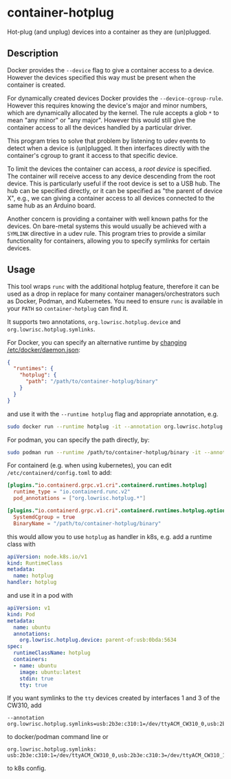 # container-hotplug

Hot-plug (and unplug) devices into a container as they are (un)plugged.

## Description

Docker provides the `--device` flag to give a container access to a device.
However the devices specified this way must be present when the container is created.

For dynamically created devices Docker provides the `--device-cgroup-rule`.
However this requires knowing the device's major and minor numbers, which are dynamically allocated by the kernel.
The rule accepts a glob `*` to mean "any minor" or "any major".
However this would still give the container access to all the devices handled by a particular driver.

This program tries to solve that problem by listening to udev events to detect when a device is (un)plugged.
It then interfaces directly with the container's cgroup to grant it access to that specific device.

To limit the devices the container can access, a _root device_ is specified.
The container will receive access to any device descending from the root device.
This is particularly useful if the root device is set to a USB hub.
The hub can be specified directly, or it can be specified as "the parent of device X",
e.g., we can giving a container access to all devices connected to the same hub as an Arduino board.

Another concern is providing a container with well known paths for the devices.
On bare-metal systems this would usually be achieved with a `SYMLINK` directive in a udev rule.
This program tries to provide a similar functionality for containers, allowing you to specify symlinks for certain devices.

## Usage

This tool wraps `runc` with the additional hotplug feature, therefore it can be used as a drop in replace for
many container managers/orchestrators such as Docker, Podman, and Kubernetes. You need to ensure `runc` is available in your `PATH`
so `container-hotplug` can find it.

It supports two annotations, `org.lowrisc.hotplug.device` and `org.lowrisc.hotplug.symlinks`.

For Docker, you can specify an alternative runtime by [changing /etc/docker/daemon.json](https://docs.docker.com/engine/alternative-runtimes/#youki):
```json
{
  "runtimes": {
    "hotplug": {
      "path": "/path/to/container-hotplug/binary"
    }
  }
}
```
and use it with the `--runtime hotplug` flag and appropriate annotation, e.g.
```bash
sudo docker run --runtime hotplug -it --annotation org.lowrisc.hotplug.device=parent-of:usb:2b2e:c310 ubuntu:latest
```

For podman, you can specify the path directly, by:
```bash
sudo podman run --runtime /path/to/container-hotplug/binary -it --annotation org.lowrisc.hotplug.device=parent-of:usb:2b2e:c310 ubuntu:latest
```

For containerd (e.g. when using kubernetes), you can edit `/etc/containerd/config.toml` to add:
```toml
[plugins."io.containerd.grpc.v1.cri".containerd.runtimes.hotplug]
  runtime_type = "io.containerd.runc.v2"
  pod_annotations = ["org.lowrisc.hotplug.*"]

[plugins."io.containerd.grpc.v1.cri".containerd.runtimes.hotplug.options]
  SystemdCgroup = true
  BinaryName = "/path/to/container-hotplug/binary"
```
this would allow you to use `hotplug` as handler in k8s, e.g. add a runtime class with
```yaml
apiVersion: node.k8s.io/v1
kind: RuntimeClass
metadata:
  name: hotplug
handler: hotplug
```
and use it in a pod with
```yaml
apiVersion: v1
kind: Pod
metadata:
  name: ubuntu
  annotations:
    org.lowrisc.hotplug.device: parent-of:usb:0bda:5634
spec:
  runtimeClassName: hotplug
  containers:
  - name: ubuntu
    image: ubuntu:latest
    stdin: true
    tty: true
```

If you want symlinks to the `tty` devices created by interfaces 1 and 3 of the CW310, add
```
--annotation org.lowrisc.hotplug.symlinks=usb:2b3e:c310:1=/dev/ttyACM_CW310_0,usb:2b3e:c310:3=/dev/ttyACM_CW310_1
```
to docker/podman command line or
```
org.lowrisc.hotplug.symlinks: usb:2b3e:c310:1=/dev/ttyACM_CW310_0,usb:2b3e:c310:3=/dev/ttyACM_CW310_1
```
to k8s config.
